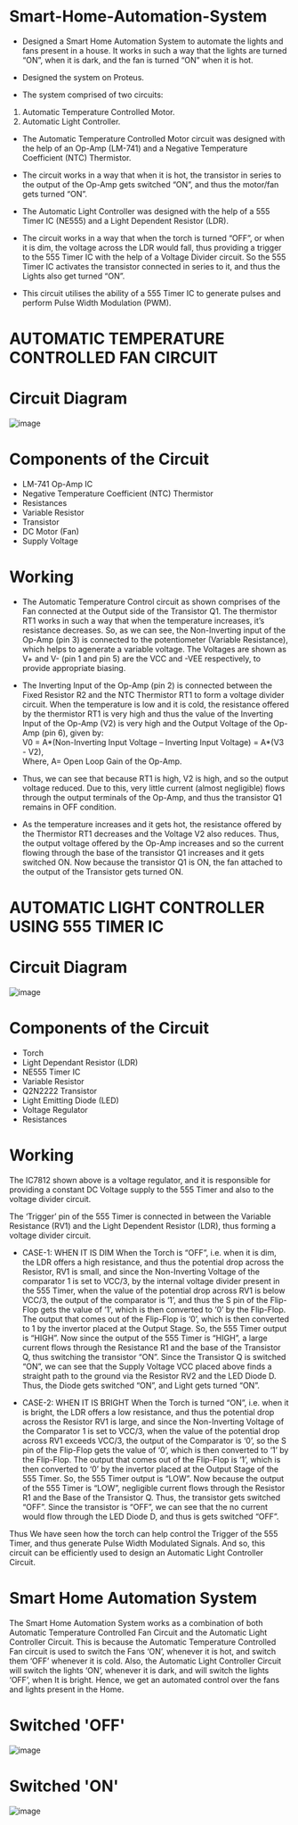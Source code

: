 # Smart-Home-Automation-System
- Designed a Smart Home Automation System to automate the lights and fans present in a house. It works in such a way that the lights are turned “ON”, when it is dark, and the fan is turned “ON” when it is hot.
- Designed the system on Proteus.

- The system comprised of two circuits: 
1. Automatic Temperature Controlled Motor. 
2. Automatic Light Controller.

- The Automatic Temperature Controlled Motor circuit was designed with the help of an Op-Amp (LM-741) and a Negative Temperature Coefficient (NTC) Thermistor. 
- The circuit works in a way that when it is hot, the transistor in series to the output of the Op-Amp gets switched “ON”, and thus the motor/fan gets turned “ON”. 

- The Automatic Light Controller was designed with the help of a 555 Timer IC (NE555) and a Light Dependent Resistor (LDR). 
- The circuit works in a way that when the torch is turned “OFF”, or when it is dim, the voltage across the LDR would fall, thus providing a trigger to the 555 Timer IC with the help of a Voltage Divider circuit.
So the 555 Timer IC activates the transistor connected in series to it, and thus the Lights also get turned “ON”. 
- This circuit utilises the ability of a 555 Timer IC to generate pulses and perform Pulse Width Modulation (PWM).

# AUTOMATIC TEMPERATURE CONTROLLED FAN CIRCUIT

# Circuit Diagram 

![image](https://user-images.githubusercontent.com/68660836/227035306-1ff063df-8060-4774-91b2-491d5d2a549f.png)


# Components of the Circuit

- LM-741 Op-Amp IC 
-	Negative Temperature Coefficient (NTC) Thermistor
-	Resistances
-	Variable Resistor 
-	Transistor 
-	DC Motor (Fan)
-	Supply Voltage  

# Working 

-	The Automatic Temperature Control circuit as shown comprises of the Fan connected at the Output side of the Transistor Q1. The thermistor RT1 works in such a way that when the temperature increases, it’s resistance decreases. So, as we can see, the Non-Inverting input of the Op-Amp (pin 3) is connected to the potentiometer (Variable Resistance), which helps to agenerate a variable voltage. The Voltages are shown as V+ and V- (pin 1 and pin 5) are the VCC and -VEE respectively, to provide appropriate biasing. 

-	The Inverting Input of the Op-Amp (pin 2) is connected between the Fixed Resistor R2 and the NTC Thermistor RT1 to form a voltage divider circuit. When the temperature is low and it is cold, the resistance offered by the thermistor RT1 is very high and thus the value of the Inverting Input of the Op-Amp (V2) is very high and the Output Voltage of the Op-Amp (pin 6), given by:  
V0 = A*(Non-Inverting Input Voltage – Inverting Input Voltage) = A*(V3 - V2),                   
Where, A= Open Loop Gain of the Op-Amp.

-	Thus, we can see that because RT1 is high, V2 is high, and so the output voltage reduced. Due to this, very little current (almost negligible) flows through the output terminals of the Op-Amp, and thus the transistor Q1 remains in OFF condition.

-	As the temperature increases and it gets hot, the resistance offered by the Thermistor RT1 decreases and the Voltage V2 also reduces. Thus, the output voltage offered by the Op-Amp increases and so the current flowing through the base of the transistor Q1 increases and it gets switched ON. Now because the transistor Q1 is ON, the fan attached to the output of the Transistor gets turned ON.

# AUTOMATIC LIGHT CONTROLLER USING 555 TIMER IC

# Circuit Diagram

![image](https://user-images.githubusercontent.com/68660836/227035237-eb551e08-3bb5-4bd6-a4da-8010960669bf.png)


# Components of the Circuit

-	Torch
-	Light Dependant Resistor (LDR)
-	NE555 Timer IC
-	Variable Resistor 
-	Q2N2222 Transistor
-	Light Emitting Diode (LED)
-	Voltage Regulator 
-	Resistances

# Working 

The IC7812 shown above is a voltage regulator, and it is responsible for providing a constant DC Voltage supply to the 555 Timer and also to the voltage divider circuit.

The ‘Trigger’ pin of the 555 Timer is connected in between the Variable Resistance (RV1) and the Light Dependent Resistor (LDR), thus forming a voltage divider circuit.

-	CASE-1: WHEN IT IS DIM
When the Torch is “OFF”, i.e. when it is dim, the LDR offers a high resistance, and thus the potential drop across the Resistor, RV1 is small, and since the Non-Inverting Voltage of the comparator 1 is set to VCC/3, by the internal voltage divider present in the 555 Timer, when the value of the potential drop across RV1 is below VCC/3, the output of the comparator is ‘1’, and thus the S pin of the Flip-Flop gets the value of ‘1’, which is then converted to ‘0’ by the Flip-Flop. The output that comes out of the Flip-Flop is ‘0’, which is then converted to 1 by the invertor placed at the Output Stage. So, the 555 Timer output is “HIGH”. 
Now since the output of the 555 Timer is “HIGH”, a large current flows through the Resistance R1 and the base of the Transistor Q, thus switching the transistor “ON”. Since the Transistor Q is switched “ON”, we can see that the Supply Voltage VCC placed above finds a straight path to the ground via the Resistor RV2 and the LED Diode D. Thus, the Diode gets switched “ON”, and Light gets turned “ON”.

-	CASE-2: WHEN IT IS BRIGHT
When the Torch is turned “ON”, i.e. when it is bright, the LDR offers a low resistance, and thus the potential drop across the Resistor RV1 is large, and since the Non-Inverting Voltage of the Comparator 1 is set to VCC/3, when the value of the potential drop across RV1 exceeds VCC/3, the output of the Comparator is ‘0’, so the S pin of the Flip-Flop gets the value of ‘0’, which is then converted to ‘1’ by the Flip-Flop. The output that comes out of the Flip-Flop is ‘1’, which is then converted to ‘0’ by the invertor placed at the Output Stage of the 555 Timer. So, the 555 Timer output is “LOW”. 
Now because the output of the 555 Timer is “LOW”, negligible current flows through the Resistor R1 and the Base of the Transistor Q. Thus, the transistor gets switched “OFF”. Since the transistor is “OFF”, we can see that the no current would flow through the LED Diode D, and thus is gets switched “OFF”.

Thus We have seen how the torch can help control the Trigger of the 555 Timer, and thus generate Pulse Width Modulated Signals. And so, this circuit can be efficiently used to design an Automatic Light Controller Circuit. 

# Smart Home Automation System

The Smart Home Automation System works as a combination of both Automatic Temperature Controlled Fan Circuit and the Automatic Light Controller Circuit. This is
because the Automatic Temperature Controlled Fan circuit is used to switch the Fans ‘ON’, whenever it is hot, and switch them ‘OFF’ whenever it is cold. Also, the
Automatic Light Controller Circuit will switch the lights ‘ON’, whenever it is dark, and will switch the lights ‘OFF’, when It is bright. Hence, we get an automated
control over the fans and lights present in the Home. 

# Switched 'OFF'

![image](https://user-images.githubusercontent.com/68660836/227035480-64984ae5-b24a-401f-a4b3-08422da030c1.png)

# Switched 'ON'

![image](https://user-images.githubusercontent.com/68660836/227035567-1e1b2229-f0c3-4777-bf49-056311b62a4c.png)





